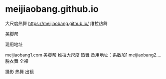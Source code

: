 # meijiaobang.github.io
大尺度热舞 https://meijiaobang.github.io/
维拉热舞

美脚帮

现用地址

meijiaobang1.com
美脚帮
维拉大尺度
热舞
备用地址：系数加1 meijiaobang2....脱衣舞
全裸

摄影 热舞 出镜
